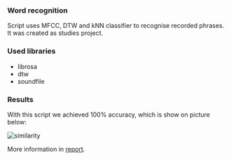 ### Word recognition

Script uses MFCC, DTW and kNN classifier to recognise recorded phrases. It was created as studies project.

### Used libraries
* librosa
* dtw
* soundfile

### Results

With this script we achieved 100% accuracy, which is show on picture below:

![similarity](https://user-images.githubusercontent.com/12548284/48865230-45cee400-edcf-11e8-9a95-7dc5fd049006.png)

More information in [report](https://github.com/mrugacz95/word-recogniton/blob/master/repport.pdf).